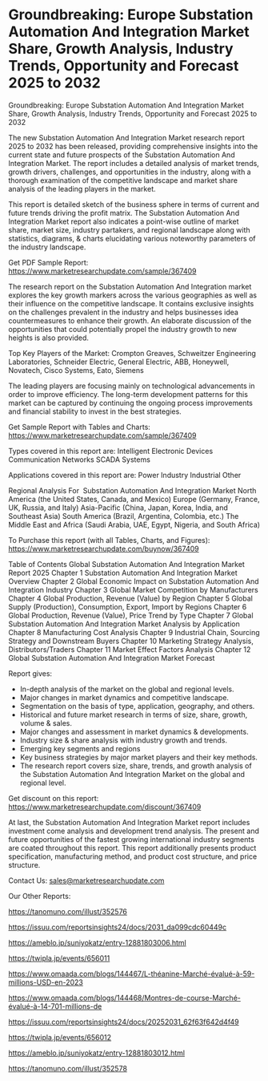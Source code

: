 # Groundbreaking: Europe Substation Automation And Integration Market Share, Growth Analysis, Industry Trends, Opportunity and Forecast 2025 to 2032

Groundbreaking: Europe Substation Automation And Integration Market Share, Growth Analysis, Industry Trends, Opportunity and Forecast 2025 to 2032

The new Substation Automation And Integration Market research report 2025 to 2032 has been released, providing comprehensive insights into the current state and future prospects of the Substation Automation And Integration Market. The report includes a detailed analysis of market trends, growth drivers, challenges, and opportunities in the industry, along with a thorough examination of the competitive landscape and market share analysis of the leading players in the market.

This report is detailed sketch of the business sphere in terms of current and future trends driving the profit matrix. The Substation Automation And Integration Market report also indicates a point-wise outline of market share, market size, industry partakers, and regional landscape along with statistics, diagrams, & charts elucidating various noteworthy parameters of the industry landscape.

Get PDF Sample Report: https://www.marketresearchupdate.com/sample/367409

The research report on the Substation Automation And Integration market explores the key growth markers across the various geographies as well as their influence on the competitive landscape. It contains exclusive insights on the challenges prevalent in the industry and helps businesses idea countermeasures to enhance their growth. An elaborate discussion of the opportunities that could potentially propel the industry growth to new heights is also provided.

Top Key Players of the Market:
Crompton Greaves, Schweitzer Engineering Laboratories, Schneider Electric, General Electric, ABB, Honeywell, Novatech, Cisco Systems, Eato, Siemens


The leading players are focusing mainly on technological advancements in order to improve efficiency. The long-term development patterns for this market can be captured by continuing the ongoing process improvements and financial stability to invest in the best strategies.

Get Sample Report with Tables and Charts: https://www.marketresearchupdate.com/sample/367409

Types covered in this report are:
Intelligent Electronic Devices
Communication Networks
SCADA Systems


Applications covered in this report are:
Power Industry
Industrial
Other


Regional Analysis For  Substation Automation And Integration Market
North America (the United States, Canada, and Mexico)
Europe (Germany, France, UK, Russia, and Italy)
Asia-Pacific (China, Japan, Korea, India, and Southeast Asia)
South America (Brazil, Argentina, Colombia, etc.)
The Middle East and Africa (Saudi Arabia, UAE, Egypt, Nigeria, and South Africa)

To Purchase this report (with all Tables, Charts, and Figures): https://www.marketresearchupdate.com/buynow/367409

Table of Contents
Global Substation Automation And Integration Market Report 2025
Chapter 1 Substation Automation And Integration Market Overview
Chapter 2 Global Economic Impact on Substation Automation And Integration Industry
Chapter 3 Global Market Competition by Manufacturers
Chapter 4 Global Production, Revenue (Value) by Region
Chapter 5 Global Supply (Production), Consumption, Export, Import by Regions
Chapter 6 Global Production, Revenue (Value), Price Trend by Type
Chapter 7 Global Substation Automation And Integration Market Analysis by Application
Chapter 8 Manufacturing Cost Analysis
Chapter 9 Industrial Chain, Sourcing Strategy and Downstream Buyers
Chapter 10 Marketing Strategy Analysis, Distributors/Traders
Chapter 11 Market Effect Factors Analysis
Chapter 12 Global Substation Automation And Integration Market Forecast

Report gives:

- In-depth analysis of the market on the global and regional levels.
- Major changes in market dynamics and competitive landscape.
- Segmentation on the basis of type, application, geography, and others.
- Historical and future market research in terms of size, share, growth, volume & sales.
- Major changes and assessment in market dynamics & developments.
- Industry size & share analysis with industry growth and trends.
- Emerging key segments and regions
- Key business strategies by major market players and their key methods.
- The research report covers size, share, trends, and growth analysis of the Substation Automation And Integration Market on the global and regional level.

Get discount on this report: https://www.marketresearchupdate.com/discount/367409

At last, the Substation Automation And Integration Market report includes investment come analysis and development trend analysis. The present and future opportunities of the fastest growing international industry segments are coated throughout this report. This report additionally presents product specification, manufacturing method, and product cost structure, and price structure.

Contact Us:
sales@marketresearchupdate.com

Our Other Reports:

https://tanomuno.com/illust/352576

https://issuu.com/reportsinsights24/docs/2031_da099cdc60449c

https://ameblo.jp/suniyokatz/entry-12881803006.html

https://twipla.jp/events/656011

https://www.omaada.com/blogs/144467/L-théanine-Marché-évalué-à-59-millions-USD-en-2023

https://www.omaada.com/blogs/144468/Montres-de-course-Marché-évalué-à-14-701-millions-de

https://issuu.com/reportsinsights24/docs/20252031_62f63f642d4f49

https://twipla.jp/events/656012

https://ameblo.jp/suniyokatz/entry-12881803012.html

https://tanomuno.com/illust/352578
